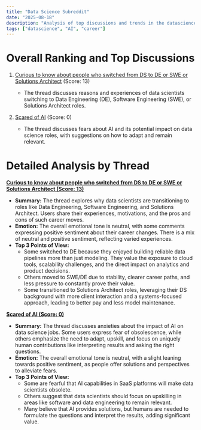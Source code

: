 ```yaml
---
title: "Data Science Subreddit"
date: "2025-08-18"
description: "Analysis of top discussions and trends in the datascience subreddit"
tags: ["datascience", "AI", "career"]
---
```


# Overall Ranking and Top Discussions
1.  [Curious to know about people who switched from DS to DE or SWE or Solutions Architect](https://www.reddit.com/r/datascience/comments/1mtehzk/curious_to_know_about_people_who_switched_from_ds/) (Score: 13)
    *   The thread discusses reasons and experiences of data scientists switching to Data Engineering (DE), Software Engineering (SWE), or Solutions Architect roles.

2.  [Scared of AI](https://www.reddit.com/r/datascience/comments/1mtmvuc/scared_of_ai/) (Score: 0)
    *   The thread discusses fears about AI and its potential impact on data science roles, with suggestions on how to adapt and remain relevant.

# Detailed Analysis by Thread
**[Curious to know about people who switched from DS to DE or SWE or Solutions Architect (Score: 13)](https://www.reddit.com/r/datascience/comments/1mtehzk/curious_to_know_about_people_who_switched_from_ds/)**
*  **Summary:** The thread explores why data scientists are transitioning to roles like Data Engineering, Software Engineering, and Solutions Architect. Users share their experiences, motivations, and the pros and cons of such career moves.
*  **Emotion:** The overall emotional tone is neutral, with some comments expressing positive sentiment about their career changes. There is a mix of neutral and positive sentiment, reflecting varied experiences.
*  **Top 3 Points of View:**
    *   Some switched to DE because they enjoyed building reliable data pipelines more than just modeling. They value the exposure to cloud tools, scalability challenges, and the direct impact on analytics and product decisions.
    *   Others moved to SWE/DE due to stability, clearer career paths, and less pressure to constantly prove their value.
    *   Some transitioned to Solutions Architect roles, leveraging their DS background with more client interaction and a systems-focused approach, leading to better pay and less model maintenance.

**[Scared of AI (Score: 0)](https://www.reddit.com/r/datascience/comments/1mtmvuc/scared_of_ai/)**
*  **Summary:** The thread discusses anxieties about the impact of AI on data science jobs. Some users express fear of obsolescence, while others emphasize the need to adapt, upskill, and focus on uniquely human contributions like interpreting results and asking the right questions.
*  **Emotion:** The overall emotional tone is neutral, with a slight leaning towards positive sentiment, as people offer solutions and perspectives to alleviate fears.
*  **Top 3 Points of View:**
    *   Some are fearful that AI capabilities in SaaS platforms will make data scientists obsolete.
    *   Others suggest that data scientists should focus on upskilling in areas like software and data engineering to remain relevant.
    *   Many believe that AI provides solutions, but humans are needed to formulate the questions and interpret the results, adding significant value.
